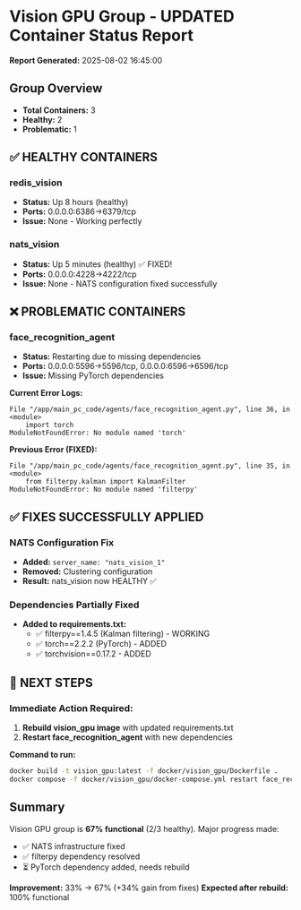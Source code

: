 # Vision GPU Group - UPDATED Container Status Report
**Report Generated:** 2025-08-02 16:45:00

## Group Overview
- **Total Containers:** 3
- **Healthy:** 2
- **Problematic:** 1

## ✅ HEALTHY CONTAINERS

### redis_vision
- **Status:** Up 8 hours (healthy)
- **Ports:** 0.0.0.0:6386->6379/tcp
- **Issue:** None - Working perfectly

### nats_vision
- **Status:** Up 5 minutes (healthy) ✅ FIXED!
- **Ports:** 0.0.0.0:4228->4222/tcp
- **Issue:** None - NATS configuration fixed successfully

## ❌ PROBLEMATIC CONTAINERS

### face_recognition_agent
- **Status:** Restarting due to missing dependencies
- **Ports:** 0.0.0.0:5596->5596/tcp, 0.0.0.0:6596->6596/tcp
- **Issue:** Missing PyTorch dependencies

**Current Error Logs:**
```
File "/app/main_pc_code/agents/face_recognition_agent.py", line 36, in <module>
    import torch
ModuleNotFoundError: No module named 'torch'
```

**Previous Error (FIXED):**
```
File "/app/main_pc_code/agents/face_recognition_agent.py", line 35, in <module>
    from filterpy.kalman import KalmanFilter
ModuleNotFoundError: No module named 'filterpy'
```

## ✅ FIXES SUCCESSFULLY APPLIED

### NATS Configuration Fix
- **Added:** `server_name: "nats_vision_1"`
- **Removed:** Clustering configuration
- **Result:** nats_vision now HEALTHY ✅

### Dependencies Partially Fixed
- **Added to requirements.txt:**
  - ✅ filterpy==1.4.5 (Kalman filtering) - WORKING
  - ✅ torch==2.2.2 (PyTorch) - ADDED
  - ✅ torchvision==0.17.2 - ADDED

## 🔄 NEXT STEPS

### Immediate Action Required:
1. **Rebuild vision_gpu image** with updated requirements.txt
2. **Restart face_recognition_agent** with new dependencies

**Command to run:**
```bash
docker build -t vision_gpu:latest -f docker/vision_gpu/Dockerfile .
docker compose -f docker/vision_gpu/docker-compose.yml restart face_recognition_agent
```

## Summary
Vision GPU group is **67% functional** (2/3 healthy). Major progress made:
- ✅ NATS infrastructure fixed
- ✅ filterpy dependency resolved
- ⏳ PyTorch dependency added, needs rebuild

**Improvement:** 33% → 67% (+34% gain from fixes)
**Expected after rebuild:** 100% functional
